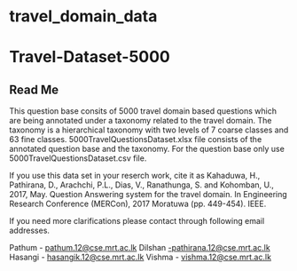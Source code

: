 # travel_domain_data

# Travel-Dataset-5000

Read Me
--------------------------------------------------------------
This question base consits of 5000 travel domain based questions which are being annotated under a taxonomy related to the travel domain. 
The taxonomy is a hierarchical taxonomy with two levels of 7 coarse classes and 63 fine classes. 
5000TravelQuestionsDataset.xlsx file consists of the annotated question base and the taxonomy. 
For the question base only use 5000TravelQuestionsDataset.csv file. 

If you use this data set in your reserch work, cite it as 
Kahaduwa, H., Pathirana, D., Arachchi, P.L., Dias, V., Ranathunga, S. and Kohomban, U., 2017, May. Question Answering system for the travel domain. In Engineering Research Conference (MERCon), 2017 Moratuwa (pp. 449-454). IEEE.

If you need more clarifications please contact through following email addresses.

Pathum - pathum.12@cse.mrt.ac.lk 
Dilshan -pathirana.12@cse.mrt.ac.lk 
Hasangi - hasangik.12@cse.mrt.ac.lk
Vishma -  vishma.12@cse.mrt.ac.lk
